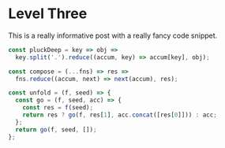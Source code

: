 # Level Three

This is a really informative post with a really fancy code snippet.

```javascript
const pluckDeep = key => obj =>
  key.split('.').reduce((accum, key) => accum[key], obj);

const compose = (...fns) => res =>
  fns.reduce((accum, next) => next(accum), res);

const unfold = (f, seed) => {
  const go = (f, seed, acc) => {
    const res = f(seed);
    return res ? go(f, res[1], acc.concat([res[0]])) : acc;
  };
  return go(f, seed, []);
};
```
